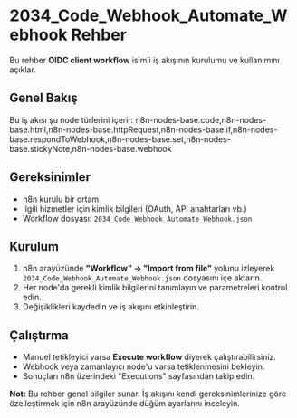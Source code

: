 # 2034_Code_Webhook_Automate_Webhook Rehber

Bu rehber **OIDC client workflow** isimli iş akışının kurulumu ve kullanımını açıklar.

## Genel Bakış
Bu iş akışı şu node türlerini içerir: n8n-nodes-base.code,n8n-nodes-base.html,n8n-nodes-base.httpRequest,n8n-nodes-base.if,n8n-nodes-base.respondToWebhook,n8n-nodes-base.set,n8n-nodes-base.stickyNote,n8n-nodes-base.webhook

## Gereksinimler
- n8n kurulu bir ortam
- İlgili hizmetler için kimlik bilgileri (OAuth, API anahtarları vb.)
- Workflow dosyası: `2034_Code_Webhook_Automate_Webhook.json`

## Kurulum
1. n8n arayüzünde **"Workflow" → "Import from file"** yolunu izleyerek `2034_Code_Webhook_Automate_Webhook.json` dosyasını içe aktarın.
2. Her node'da gerekli kimlik bilgilerini tanımlayın ve parametreleri kontrol edin.
3. Değişiklikleri kaydedin ve iş akışını etkinleştirin.

## Çalıştırma
- Manuel tetikleyici varsa **Execute workflow** diyerek çalıştırabilirsiniz.
- Webhook veya zamanlayıcı node'u varsa tetiklenmesini bekleyin.
- Sonuçları n8n üzerindeki "Executions" sayfasından takip edin.

**Not:** Bu rehber genel bilgiler sunar. İş akışını kendi gereksinimlerinize göre özelleştirmek için n8n arayüzünde düğüm ayarlarını inceleyin.
